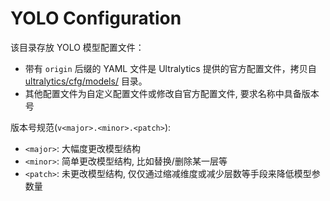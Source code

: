 # YOLO Configuration

该目录存放 YOLO 模型配置文件：

- 带有 `origin` 后缀的 YAML 文件是 Ultralytics 提供的官方配置文件，拷贝自 [ultralytics/cfg/models/](../ultralytics/cfg/models/) 目录。
- 其他配置文件为自定义配置文件或修改自官方配置文件, 要求名称中具备版本号

版本号规范(`v<major>.<minor>.<patch>`):

- `<major>`: 大幅度更改模型结构
- `<minor>`: 简单更改模型结构, 比如替换/删除某一层等
- `<patch>`: 未更改模型结构, 仅仅通过缩减维度或减少层数等手段来降低模型参数量

